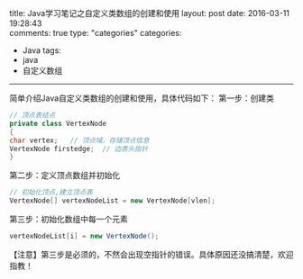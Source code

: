 title: Java学习笔记之自定义类数组的创建和使用
layout: post
date: 2016-03-11 19:28:43  
comments: true
type: "categories"
categories: 
- Java
tags: 
- java
- 自定义数组

---
简单介绍Java自定义类数组的创建和使用，具体代码如下：
第一步：创建类

```java
// 顶点表结点  
private class VertexNode  
{  
char vertex;   // 顶点域，存储顶点信息  
VertexNode firstedge;  // 边表头指针  
}  
```

第二步：定义顶点数组并初始化

<!--more-->

```java
// 初始化顶点,建立顶点表  
VertexNode[] vertexNodeList = new VertexNode[vlen]; 
```

第三步：初始化数组中每一个元素

```java
vertexNodeList[i] = new VertexNode();
```

【注意】第三步是必须的，不然会出现空指针的错误。具体原因还没搞清楚，欢迎指教！